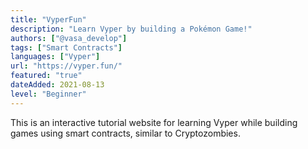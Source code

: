 ```yaml
---
title: "VyperFun"
description: "Learn Vyper by building a Pokémon Game!"
authors: ["@vasa_develop"]
tags: ["Smart Contracts"]
languages: ["Vyper"]
url: "https://vyper.fun/"
featured: "true"
dateAdded: 2021-08-13
level: "Beginner"
---
```


This is an interactive tutorial website for learning Vyper while building games using smart contracts, similar to Cryptozombies.